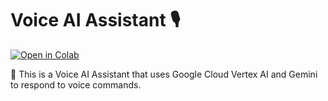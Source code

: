 # Voice AI Assistant 🎙️

[![Open in Colab](https://colab.research.google.com/assets/colab-badge.svg)](https://colab.research.google.com/github/jebaraj-j/AI-Voice-Agent/refs/heads/main/main.py)

🚀 This is a Voice AI Assistant that uses Google Cloud Vertex AI and Gemini to respond to voice commands.
